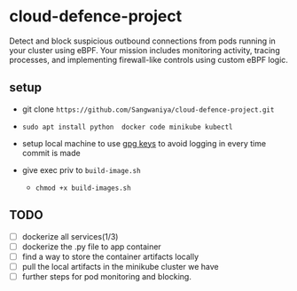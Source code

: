 # cloud-defence-project
Detect and block suspicious outbound connections from pods running in your cluster using eBPF. Your mission includes monitoring activity, tracing processes, and implementing firewall-like controls using custom eBPF logic.

## setup
- git clone `https://github.com/Sangwaniya/cloud-defence-project.git`
- `sudo apt install python  docker code minikube kubectl` 
- setup local machine to use [gpg keys](https://docs.gitlab.com/user/ssh/#generate-an-ssh-key-pair) to avoid logging in every time commit is made 

- give exec priv to `build-image.sh`
    - `chmod +x build-images.sh`

## TODO
- [ ] dockerize all services(1/3)
- [ ] dockerize the .py file to app container
- [ ] find a way to store the container artifacts locally
- [ ] pull the local artifacts in the minikube cluster we have
- [ ] further steps for pod monitoring and blocking.

